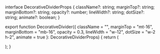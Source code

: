 interface DecorativeDividerProps {
className?: string;
marginTop?: string;
marginBottom?: string;
opacity?: number;
lineWidth?: string;
dotSize?: string;
animate?: boolean;
}

export function DecorativeDivider({
className = "",
marginTop = "mt-16",
marginBottom = "mb-16",
opacity = 0.3,
lineWidth = "w-12",
dotSize = "w-2 h-2",
animate = true
}: DecorativeDividerProps) {
return (

<div
className={`${marginTop} ${marginBottom} flex items-center justify-center gap-2 ${className}`}
style={{ opacity }} >
<div className={`${lineWidth} h-px bg-gradient-to-r from-transparent to-fm-gold`} />
<div className={`${dotSize} rounded-full bg-fm-gold ${animate ? 'animate-pulse-gold' : ''}`} />
<div className={`${lineWidth} h-px bg-gradient-to-l from-transparent to-fm-gold`} />
</div>
);
}
